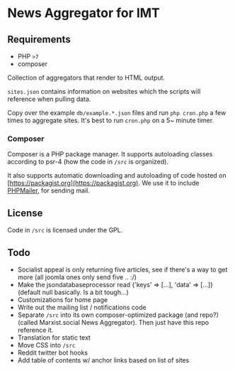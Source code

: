# News Aggregator for IMT

## Requirements

* PHP `>7`
* composer

Collection of aggregators that render to HTML output. 

`sites.json` contains information on websites which the scripts will reference when pulling data. 

Copy over the example `db/example.*.json` files and run `php cron.php` a few times to aggregate sites. It's best to run `cron.php` on a 5~ minute timer.

### Composer

Composer is a PHP package manager. It supports autoloading classes according to psr-4 (how the code in `/src` is organized).

It also supports automatic downloading and autoloading of code hosted on [https://packagist.org](https://packagist.org). We use it to include [PHPMailer](https://packagist.org/packages/phpmailer/phpmailer), for sending mail.

## License

Code in `/src` is licensed under the GPL.

## Todo

* Socialist appeal is only returning five articles, see if there's a way to get more (all joomla ones only send five .. :/)
* Make the jsondatabaseprocessor read {'keys' => [...], 'data' => [...]} (default null basically. Is a bit tough...)
* Customizations for home page
* Write out the mailing list / notifications code
* Separate `/src` into its own composer-optimized package (and repo?) (called Marxist.social News Aggregator). Then just have this repo reference it.
* Translation for static text
* Move CSS into `/src`
* Reddit twitter bot hooks
* Add table of contents w/ anchor links based on list of sites

